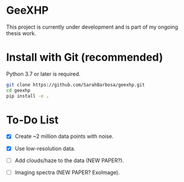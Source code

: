 # GeeXHP

This project is currently under development and is part of my ongoing thesis work.

# Install with Git (recommended)

Python 3.7 or later is required.

```bash
git clone https://github.com/SarahBarbosa/geexhp.git
cd geexhp
pip install -e .
```

# To-Do List

- [x] Create ~2 million data points with noise.
- [x] Use low-resolution data.

- [ ] Add clouds/haze to the data (NEW PAPER?).
- [ ] Imaging spectra (NEW PAPER? ExoImage).